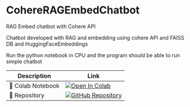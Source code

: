 # CohereRAGEmbedChatbot
RAG Embed chatbot with Cohere API

Chatbot developed with RAG and embedding using cohere API and FAISS DB and HuggingFaceEmbeddings

Run the python notebook in CPU and the program should be able to run simple chatbot

| Description | Link |
| ----------- | ---- |
| 📙 Colab Notebook | [![Open In Colab](https://colab.research.google.com/assets/colab-badge.svg)](https://colab.research.google.com/github/ndn1954/CohereRAGEmbedChatbot/blob/main/Cohere_RAG_chatbot_with_document_embedding_with_gardio_ui.ipynb) |
| 🎉 Repository | [![GitHub Repository](https://img.shields.io/badge/GitHub-Repository-black?style=flat-square&logo=github)](https://github.com/ndn1954/CohereRAGEmbedChatbot/) |
